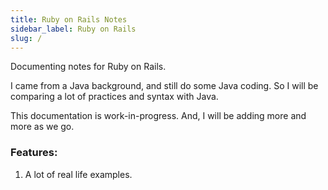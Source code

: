 ```yaml
---
title: Ruby on Rails Notes
sidebar_label: Ruby on Rails
slug: /
---
```


Documenting notes for Ruby on Rails.

I came from a Java background, and still do some Java coding. So I will be comparing a lot of practices and syntax with Java.

This documentation is work-in-progress. And, I will be adding more and more as we go.

### Features:
1. A lot of real life examples.